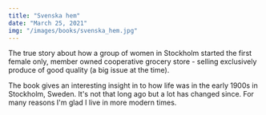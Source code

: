 ```yaml
---
title: "Svenska hem"
date: "March 25, 2021"
img: "/images/books/svenska_hem.jpg"
---
```


The true story about how a group of women in Stockholm started the first female only, member owned cooperative grocery store - selling exclusively produce of good quality (a big issue at the time).

The book gives an interesting insight in to how life was in the early 1900s in Stockholm, Sweden. It's not that long ago but a lot has changed since. For many reasons I'm glad I live in more modern times.